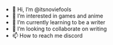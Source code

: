 - 👋 Hi, I’m @itsnoviefools
- 👀 I’m interested in games and anime
- 🌱 I’m currently learning to be a writer
- 💞️ I’m looking to collaborate on writing
- 📫 How to reach me discord

<!---
itsnoviefools/itsnoviefools is a ✨ special ✨ repository because its `README.md` (this file) appears on your GitHub profile.
You can click the Preview link to take a look at your changes.
--->
